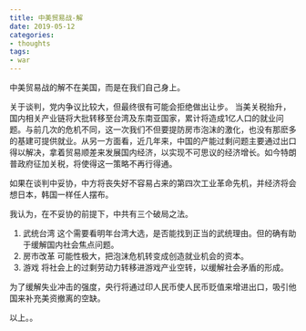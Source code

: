 ```yaml
---
title: 中美贸易战-解
date: 2019-05-12
categories:
- thoughts
tags:
- war
---
```

中美贸易战的解不在美国，而是在我们自己身上。


<!--more-->

关于谈判，党内争议比较大，但最终很有可能会拒绝做出让步。
当美关税抬升，国内相关产业链将大批转移至台湾及东南亚国家，累计将造成1亿人口的就业问题。与前几次的危机不同，这一次我们不但要提防房市泡沫的激化，也没有那麽多的基建可提供就业。从另一方面看，近几年来，中国的产能过剩问题主要通过出口得以解决，拿着贸易顺差来发展国内经济，以实现不可思议的经济增长。如今特朗普政府征加关税，将使得这一策略不再行得通。

如果在谈判中妥协，中方将丧失好不容易占来的第四次工业革命先机，并经济将会想日本，韩国一样任人摆布。

我认为，在不妥协的前提下，中共有三个破局之法。
1. 武统台湾
这个需要看明年台湾大选，是否能找到正当的武统理由。但的确有助于缓解国内社会焦点问题。
2. 房市改革
可能性极大，把泡沫危机转变成创造就业机会的资本。
3. 游戏
将社会上的过剩劳动力转移进游戏产业空转，以缓解社会矛盾的形成。

为了缓解失业冲击的强度，央行将通过印人民币使人民币贬值来增进出口，吸引他国来补充美资撤离的空缺。

以上。。
